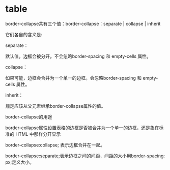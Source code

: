 # table




border-collapse共有三个值：border-collapse：separate | collapse | inherit

它们各自的含义是:

separate：

默认值。边框会被分开。不会忽略border-spacing 和 empty-cells 属性。

collapse：

如果可能，边框会合并为一个单一的边框。会忽略border-spacing 和 empty-cells 属性。

inherit：

规定应该从父元素继承border-collapse属性的值。

border-collapse的用途

border-collapse属性设置表格的边框是否被合并为一个单一的边框，还是象在标准的 HTML 中那样分开显示

border-collapse:collapse; 表示边框合并在一起。

border-collapse:separate;表示边框之间的间距，间距的大小用border-spacing: px;定义大小。
